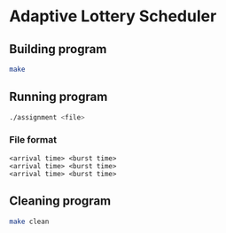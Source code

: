 # Adaptive Lottery Scheduler

## Building program

```sh
make
```

## Running program

```sh
./assignment <file>
```

### File format

```
<arrival time> <burst time>
<arrival time> <burst time>
<arrival time> <burst time>
```

## Cleaning program

```sh
make clean
```
